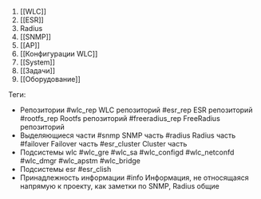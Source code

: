1. [[WLC]]
2. [[ESR]]
3. Radius
4. [[SNMP]]
5. [[AP]]
6. [[Конфигурации WLC]]
7. [[System]]
8. [[Задачи]]
9. [[Оборудование]]

Теги:
* Репозитории
#wlc_rep WLC репозиторий
#esr_rep ESR репозиторий
#rootfs_rep Rootfs репозиторий
#freeradius_rep FreeRadius репозиторий
* Выделяющиеся части
#snmp SNMP часть
#radius Radius часть
#failover Failover часть
#esr_cluster Cluster часть
* Подсистемы wlc
#wlc_gre
#wlc_sa
#wlc_configd
#wlc_netconfd
#wlc_dmgr
#wlc_apstm 
#wlc_bridge
* Подсистемы esr
#esr_clish
* Принадлежность информации
#info Информация, не относящаяся напрямую к проекту, как заметки по SNMP, Radius общие
